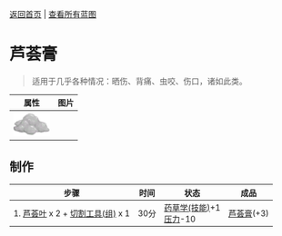 [返回首页](index.md)   |  [查看所有蓝图](blueprint.md)
# 芦荟膏  
> 适用于几乎各种情况：晒伤、背痛、虫咬、伤口，诸如此类。  
  
  属性  |   图片   
 ----  |  ----:   
   |  ![](Sprite/AloeGel.png)   
  
## 制作  
步骤  |  时间  |  状态  |  成品  
----  |  ----  |  ----  |  ----  
1. [芦荟叶](AloeVeraLeaf.md) x 2 + [切割工具(组)](GpTag_Cutter.md) x 1  |  30分  |  [药草学(技能)](Skill_Herbology.md)+1<br>[压力](Stress.md)-10  |  [芦荟膏](AloeVeraGel.md)(+3)  
